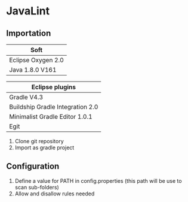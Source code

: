 # JavaLint

## Importation

|  Soft |
| ------------- |
| Eclipse Oxygen 2.0     |
| Java 1.8.0 V161|

|  Eclipse plugins |
| ------------- |
| Gradle V4.3   |
| Buildship Gradle Integration 2.0|
| Minimalist Gradle Editor 1.0.1|
| Egit|

1. Clone git repository
2. Import as gradle project

## Configuration

1. Define a value for PATH in config.properties (this path will be use to scan sub-folders)
2. Allow and disallow rules needed
